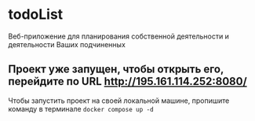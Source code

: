 # todoList
Веб-приложение для планирования собственной деятельности и деятельности Ваших подчиненных

## Проект уже запущен, чтобы открыть его, перейдите по URL http://195.161.114.252:8080/ ##

Чтобы запустить проект на своей локальной машине, пропишите команду в терминале ```docker compose up -d```


